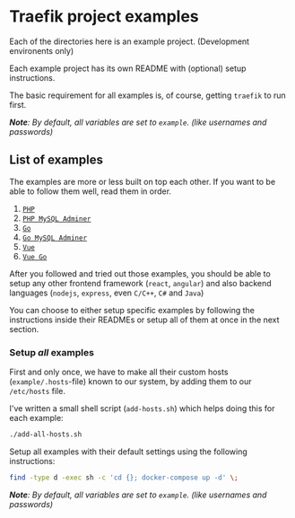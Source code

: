 # Traefik project examples

Each of the directories here is an example project. (Development environents only)

Each example project has its own README with (optional) setup instructions.

The basic requirement for all examples is, of course, getting `traefik` to run first.

***Note**: By default, all variables are set to `example`. (like usernames and passwords)*

## List of examples

The examples are more or less built on top each other. If you want to be able to follow them well, read them in order.

1. [`PHP`](./php/)
1. [`PHP MySQL Adminer`](./php-mysql-adminer/)
1. [`Go`](./go/)
1. [`Go MySQL Adminer`](./go-mysql-adminer/)
1. [`Vue`](./vue/)
1. [`Vue Go`](./vue-go/)

After you followed and tried out those examples, you should be able to setup any other frontend framework (`react`, `angular`) and also backend languages (`nodejs`, `express`, even `C/C++`, `C#` and `Java`)

You can choose to either setup specific examples by following the instructions inside their READMEs or setup all of them at once in the next section.

### Setup *all* examples

First and only once, we have to make all their custom hosts (`example/.hosts`-file) known to our system, by adding them to our `/etc/hosts` file.

I've written a small shell script (`add-hosts.sh`) which helps doing this for each example:

```bash
./add-all-hosts.sh
```

Setup all examples with their default settings using the following instructions:

```bash
find -type d -exec sh -c 'cd {}; docker-compose up -d' \;
```

***Note**: By default, all variables are set to `example`. (like usernames and passwords)*
